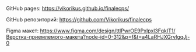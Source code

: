 GitHub pages: https://vikorikus.github.io/finalecps/

GitHub репозиторий: https://github.com/Vikorikus/finalecps

Figma макет: https://www.figma.com/design/ttlPwrOE9PxIpxl3FqkIT1/Верстка-приемлемого-макета?node-id=0-312&p=f&t=a4LaRHJXGrvlgqJj-0
